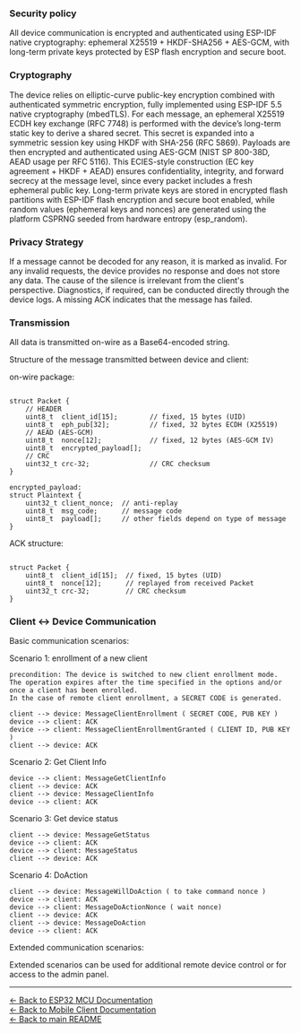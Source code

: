 ### Security policy
All device communication is encrypted and authenticated using ESP-IDF native cryptography: ephemeral X25519 + HKDF-SHA256 + AES-GCM, with long-term private keys protected by ESP flash encryption and secure boot.

### Cryptography
The device relies on elliptic-curve public-key encryption combined with authenticated symmetric encryption, fully implemented using ESP-IDF 5.5 native cryptography (mbedTLS). For each message, an ephemeral X25519 ECDH key exchange (RFC 7748) is performed with the device’s long-term static key to derive a shared secret. This secret is expanded into a symmetric session key using HKDF with SHA-256 (RFC 5869). Payloads are then encrypted and authenticated using AES-GCM (NIST SP 800-38D, AEAD usage per RFC 5116). This ECIES-style construction (EC key agreement + HKDF + AEAD) ensures confidentiality, integrity, and forward secrecy at the message level, since every packet includes a fresh ephemeral public key. Long-term private keys are stored in encrypted flash partitions with ESP-IDF flash encryption and secure boot enabled, while random values (ephemeral keys and nonces) are generated using the platform CSPRNG seeded from hardware entropy (esp_random).

### Privacy Strategy
If a message cannot be decoded for any reason, it is marked as invalid. For any invalid requests, the device provides no response and does not store any data. The cause of the silence is irrelevant from the client's perspective. Diagnostics, if required, can be conducted directly through the device logs. A missing ACK indicates that the message has failed.


### Transmission

All data is transmitted on-wire as a Base64-encoded string.

Structure of the message transmitted between device and client:

on-wire package:
```text

struct Packet {
    // HEADER
    uint8_t  client_id[15];        // fixed, 15 bytes (UID)
    uint8_t  eph_pub[32];          // fixed, 32 bytes ECDH (X25519)
    // AEAD (AES-GCM)
    uint8_t  nonce[12];            // fixed, 12 bytes (AES-GCM IV)
    uint8_t  encrypted_payload[];
    // CRC
    uint32_t crc-32;               // CRC checksum
}

encrypted_payload:
struct Plaintext {
    uint32_t client_nonce;  // anti-replay
    uint8_t  msg_code;      // message code
    uint8_t  payload[];     // other fields depend on type of message
}

```

ACK structure:
```text

struct Packet {
    uint8_t  client_id[15];  // fixed, 15 bytes (UID)
    uint8_t  nonce[12];      // replayed from received Packet
    uint32_t crc-32;         // CRC checksum
}

```

### Client ↔ Device Communication

Basic communication scenarios:

Scenario 1: enrollment of a new client

    precondition: The device is switched to new client enrollment mode. The operation expires after the time specified in the options and/or once a client has been enrolled.
    In the case of remote client enrollment, a SECRET CODE is generated.

    client --> device: MessageClientEnrollment ( SECRET CODE, PUB KEY )
    device --> client: ACK
    device --> client: MessageClientEnrollmentGranted ( CLIENT ID, PUB KEY )
    client --> device: ACK

Scenario 2: Get Client Info

    device --> client: MessageGetClientInfo
    client --> device: ACK
    client --> device: MessageClientInfo
    device --> client: ACK

Scenario 3: Get device status

    client --> device: MessageGetStatus
    device --> client: ACK
    device --> client: MessageStatus
    client --> device: ACK

Scenario 4: DoAction

    client --> device: MessageWillDoAction ( to take command nonce )
    device --> client: ACK
    device --> client: MessageDoActionNonce ( wait nonce)
    client --> device: ACK
    client --> device: MessageDoAction
    device --> client: ACK


Extended communication scenarios:

Extended scenarios can be used for additional remote device control or for access to the admin panel.

---

[← Back to ESP32 MCU Documentation](../../esp32_mcu/README.md)  
[← Back to Mobile Client Documentation](../../mobile_client_MAUI/README.md)  
[← Back to main README](../../README.md)
